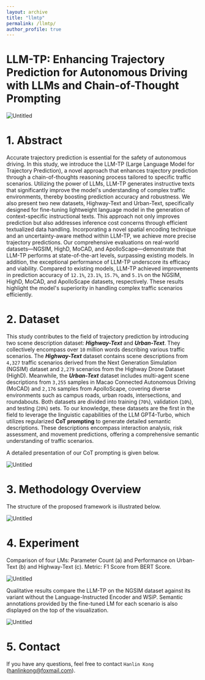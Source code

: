 ```yaml
---
layout: archive
title: "llmtp"
permalink: /llmtp/
author_profile: true
---
```


# LLM-TP: Enhancing Trajectory Prediction for Autonomous Driving with LLMs and Chain-of-Thought Prompting

![Untitled](llmtp0.png)

# 1. Abstract

Accurate trajectory prediction is essential for the safety of autonomous driving. In this study, we introduce the LLM-TP (Large Language Model for Trajectory Prediction), a novel approach that enhances trajectory prediction through a chain-of-thoughts reasoning process tailored to specific traffic scenarios. Utilizing the power of LLMs, LLM-TP generates instructive texts that significantly improve the model's understanding of complex traffic environments, thereby boosting prediction accuracy and robustness. We also present two new datasets, Highway-Text and Urban-Text, specifically designed for fine-tuning lightweight language model in the generation of context-specific instructional texts. This approach not only improves prediction but also addresses inference cost concerns through efficient textualized data handling. Incorporating a novel spatial encoding technique and an uncertainty-aware method within LLM-TP, we achieve more precise trajectory predictions. Our comprehensive evaluations on real-world datasets—NGSIM, HighD, MoCAD, and ApolloScape—demonstrate that LLM-TP performs at state-of-the-art levels, surpassing existing models. In addition, the exceptional performance of LLM-TP underscore its efficacy and viability. Compared to existing models, LLM-TP achieved improvements in prediction accuracy of `12.1%`, `23.1%`, `15.7%`, and `5.1%` on the NGSIM, HighD, MoCAD, and ApolloScape datasets, respectively. These results highlight the model's superiority in handling complex traffic scenarios efficiently. 

# 2. Dataset

This study contributes to the field of trajectory prediction by introducing two scene description dataset: ***Highway-Text*** and ***Urban-Text***. They collectively encompass over `10` million words describing various traffic scenarios. The ***Highway-Text*** dataset contains scene descriptions from `4,327` traffic scenarios derived from the Next Generation Simulation (NGSIM) dataset and `2,279` scenarios from the Highway Drone Dataset (HighD). Meanwhile, the ***Urban-Text*** dataset includes multi-agent scene descriptions from `3,255` samples in Macao Connected Autonomous Driving (MoCAD) and `2,176` samples from ApolloScape, covering diverse environments such as campus roads, urban roads, intersections, and roundabouts. Both datasets are divided into training (`70%`), validation (`10%`), and testing (`20%`) sets. To our knowledge, these datasets are the first in the field to leverage the linguistic capabilities of the LLM GPT4-Turbo, which utilizes regularized **CoT prompting** to generate detailed semantic descriptions. These descriptions encompass interaction analysis, risk assessment, and movement predictions, offering a comprehensive semantic understanding of traffic scenarios. 

A detailed presentation of our CoT prompting is given below.

![Untitled](llmtp1.png)

# 3. Methodology Overview

The structure of the proposed framework is illustrated below.

![Untitled](llmtp2.png)

# 4. Experiment

Comparison of four LMs: Parameter Count (a) and Performance on Urban-Text (b) and Highway-Text (c). Metric: F1 Score from BERT Score.

![Untitled](llmtp3.png)

Qualitative results compare the LLM-TP on the NGSIM dataset against its variant without the Language-Instructed Encoder and WSiP. Semantic annotations provided by the fine-tuned LM for each scenario is also displayed on the top of the visualization.

![Untitled](llmtp4.png)

# 5. Contact

If you have any questions, feel free to contact `Hanlin Kong` (hanlinkong@foxmail.com).
